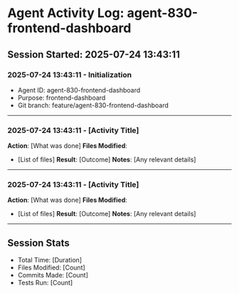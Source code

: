 # Agent Activity Log: agent-830-frontend-dashboard

## Session Started: 2025-07-24 13:43:11

### 2025-07-24 13:43:11 - Initialization
- Agent ID: agent-830-frontend-dashboard
- Purpose: frontend-dashboard
- Git branch: feature/agent-830-frontend-dashboard

---

### 2025-07-24 13:43:11 - [Activity Title]
**Action**: [What was done]
**Files Modified**:
- [List of files]
**Result**: [Outcome]
**Notes**: [Any relevant details]

---

### 2025-07-24 13:43:11 - [Activity Title]
**Action**: [What was done]
**Files Modified**:
- [List of files]
**Result**: [Outcome]
**Notes**: [Any relevant details]

---

## Session Stats
- Total Time: [Duration]
- Files Modified: [Count]
- Commits Made: [Count]
- Tests Run: [Count]